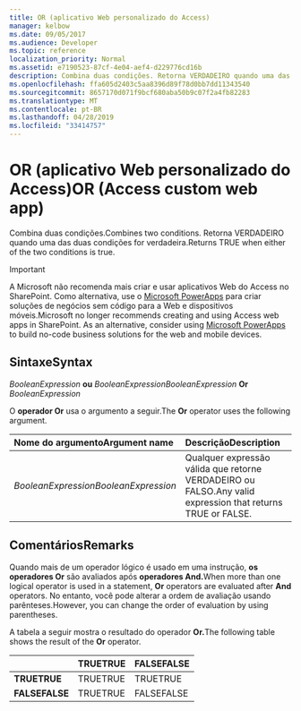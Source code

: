 ```yaml
---
title: OR (aplicativo Web personalizado do Access)
manager: kelbow
ms.date: 09/05/2017
ms.audience: Developer
ms.topic: reference
localization_priority: Normal
ms.assetid: e7190523-87cf-4e04-aef4-d229776cd16b
description: Combina duas condições. Retorna VERDADEIRO quando uma das duas condições for verdadeira.
ms.openlocfilehash: ffa605d2403c5aa8396d89f78d0bb7dd11343540
ms.sourcegitcommit: 8657170d071f9bcf680aba50b9c07f2a4fb82283
ms.translationtype: MT
ms.contentlocale: pt-BR
ms.lasthandoff: 04/28/2019
ms.locfileid: "33414757"
---
```

# <a name="or-access-custom-web-app"></a><span data-ttu-id="fc859-104">OR (aplicativo Web personalizado do Access)</span><span class="sxs-lookup"><span data-stu-id="fc859-104">OR (Access custom web app)</span></span>

<span data-ttu-id="fc859-105">Combina duas condições.</span><span class="sxs-lookup"><span data-stu-id="fc859-105">Combines two conditions.</span></span> <span data-ttu-id="fc859-106">Retorna VERDADEIRO quando uma das duas condições for verdadeira.</span><span class="sxs-lookup"><span data-stu-id="fc859-106">Returns TRUE when either of the two conditions is true.</span></span>
  
> [!IMPORTANT]
> <span data-ttu-id="fc859-p103">A Microsoft não recomenda mais criar e usar aplicativos Web do Access no SharePoint. Como alternativa, use o [Microsoft PowerApps](https://powerapps.microsoft.com/en-us/) para criar soluções de negócios sem código para a Web e dispositivos móveis.</span><span class="sxs-lookup"><span data-stu-id="fc859-p103">Microsoft no longer recommends creating and using Access web apps in SharePoint. As an alternative, consider using [Microsoft PowerApps](https://powerapps.microsoft.com/en-us/) to build no-code business solutions for the web and mobile devices.</span></span> 
  
## <a name="syntax"></a><span data-ttu-id="fc859-109">Sintaxe</span><span class="sxs-lookup"><span data-stu-id="fc859-109">Syntax</span></span>

 <span data-ttu-id="fc859-110">*BooleanExpression* **ou** *BooleanExpression*</span><span class="sxs-lookup"><span data-stu-id="fc859-110">*BooleanExpression* **Or** *BooleanExpression*</span></span> 
  
<span data-ttu-id="fc859-111">O **operador Or** usa o argumento a seguir.</span><span class="sxs-lookup"><span data-stu-id="fc859-111">The **Or** operator uses the following argument.</span></span> 
  
|<span data-ttu-id="fc859-112">**Nome do argumento**</span><span class="sxs-lookup"><span data-stu-id="fc859-112">**Argument name**</span></span>|<span data-ttu-id="fc859-113">**Descrição**</span><span class="sxs-lookup"><span data-stu-id="fc859-113">**Description**</span></span>|
|:-----|:-----|
| <span data-ttu-id="fc859-114">*BooleanExpression*</span><span class="sxs-lookup"><span data-stu-id="fc859-114">*BooleanExpression*</span></span>  <br/> |<span data-ttu-id="fc859-115">Qualquer expressão válida que retorne VERDADEIRO ou FALSO.</span><span class="sxs-lookup"><span data-stu-id="fc859-115">Any valid expression that returns TRUE or FALSE.</span></span>  <br/> |
   
## <a name="remarks"></a><span data-ttu-id="fc859-116">Comentários</span><span class="sxs-lookup"><span data-stu-id="fc859-116">Remarks</span></span>

<span data-ttu-id="fc859-117">Quando mais de um operador lógico é usado em uma instrução, **os operadores Or** são avaliados após **operadores And.**</span><span class="sxs-lookup"><span data-stu-id="fc859-117">When more than one logical operator is used in a statement, **Or** operators are evaluated after **And** operators.</span></span> <span data-ttu-id="fc859-118">No entanto, você pode alterar a ordem de avaliação usando parênteses.</span><span class="sxs-lookup"><span data-stu-id="fc859-118">However, you can change the order of evaluation by using parentheses.</span></span> 
  
<span data-ttu-id="fc859-119">A tabela a seguir mostra o resultado do operador **Or.**</span><span class="sxs-lookup"><span data-stu-id="fc859-119">The following table shows the result of the **Or** operator.</span></span> 
  
||<span data-ttu-id="fc859-120">**TRUE**</span><span class="sxs-lookup"><span data-stu-id="fc859-120">**TRUE**</span></span>|<span data-ttu-id="fc859-121">**FALSE**</span><span class="sxs-lookup"><span data-stu-id="fc859-121">**FALSE**</span></span>|
|:-----|:-----|:-----|
|<span data-ttu-id="fc859-122">**TRUE**</span><span class="sxs-lookup"><span data-stu-id="fc859-122">**TRUE**</span></span> <br/> |<span data-ttu-id="fc859-123">TRUE</span><span class="sxs-lookup"><span data-stu-id="fc859-123">TRUE</span></span>  <br/> |<span data-ttu-id="fc859-124">TRUE</span><span class="sxs-lookup"><span data-stu-id="fc859-124">TRUE</span></span>  <br/> |
|<span data-ttu-id="fc859-125">**FALSE**</span><span class="sxs-lookup"><span data-stu-id="fc859-125">**FALSE**</span></span> <br/> |<span data-ttu-id="fc859-126">TRUE</span><span class="sxs-lookup"><span data-stu-id="fc859-126">TRUE</span></span>  <br/> |<span data-ttu-id="fc859-127">FALSE</span><span class="sxs-lookup"><span data-stu-id="fc859-127">FALSE</span></span>  <br/> |
   

